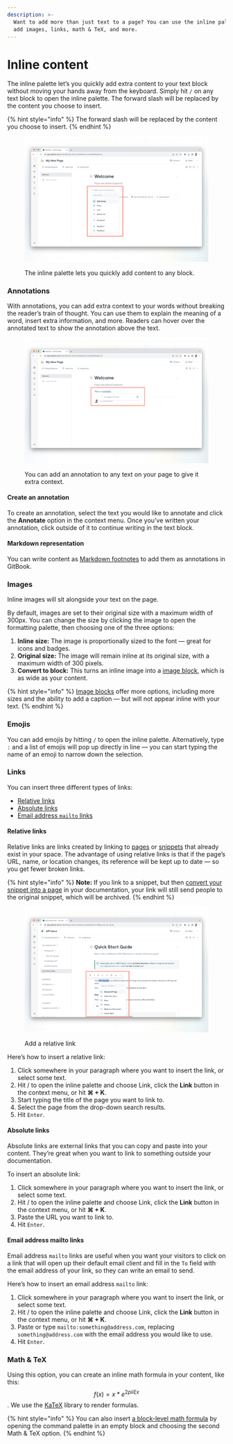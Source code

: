 ```yaml
---
description: >-
  Want to add more than just text to a page? You can use the inline palette to
  add images, links, math & TeX, and more.
---
```


# Inline content

The inline palette let’s you quickly add extra content to your text block without moving your hands away from the keyboard. Simply hit `/` on any text block to open the inline palette. The forward slash will be replaced by the content you choose to insert.&#x20;

{% hint style="info" %}
The forward slash will be replaced by the content you choose to insert.&#x20;
{% endhint %}

<figure><img src="../../.gitbook/assets/inline-palette.png" alt=""><figcaption><p>The inline palette lets you quickly add content to any block.</p></figcaption></figure>

### Annotations

With annotations, you can add extra context to your words without breaking the reader’s train of thought. You can use them to explain the meaning of a word, insert extra information, and more. Readers can hover over the annotated text to show the annotation above the text.

<figure><img src="../../.gitbook/assets/annotations.png" alt=""><figcaption><p>You can add an annotation to any text on your page to give it extra context.</p></figcaption></figure>

#### Create an annotation

To create an annotation, select the text you would like to annotate and click the **Annotate** option in the context menu. Once you’ve written your annotation, click outside of it to continue writing in the text block.

#### Markdown representation

You can write content as [Markdown footnotes](https://www.markdownguide.org/extended-syntax/#footnotes) to add them as annotations in GitBook.

### Images

Inline images will sit alongside your text on the page.&#x20;

By default, images are set to their original size with a maximum width of 300px. You can change the size by clicking the image to open the formatting palette, then choosing one of the three options:

1. **Inline size:** The image is proportionally sized to the font — great for icons and badges.
2. **Original size:** The image will remain inline at its original size, with a maximum width of 300 pixels.
3. **Convert to block:** This turns an inline image into a [image block](../blocks/insert-images.md), which is as wide as your content.&#x20;

{% hint style="info" %}
[Image blocks](../blocks/insert-images.md) offer more options, including more sizes and the ability to add a caption — but will not appear inline with your text.
{% endhint %}

### Emojis

You can add emojis by hitting `/` to open the inline palette. Alternatively, type `:` and a list of emojis will pop up directly in line — you can start typing the name of an emoji to narrow down the selection.

### Links

You can insert three different types of links:

* [Relative links](inline.md#relative-links)
* [Absolute links](inline.md#absolute-links)
* [Email address `mailto` links](inline.md#email-address-mailto-links)

#### Relative links

Relative links are links created by linking to [pages](../editor/content-structure/content-in-a-space.md) or [snippets](../../snippets-and-insights/snippets-beta.md) that already exist in your space. The advantage of using relative links is that if the page’s URL, name, or location changes, its reference will be kept up to date — so you get fewer broken links.&#x20;

{% hint style="info" %}
**Note:** If you link to a snippet, but then [convert your snippet into a page](../../snippets-and-insights/snippets-beta.md#convert-a-snippet-to-a-page) in your documentation, your link will still send people to the original snippet, which will be archived.
{% endhint %}

<figure><img src="../../.gitbook/assets/relative-links.png" alt=""><figcaption><p>Add a relative link</p></figcaption></figure>

Here’s how to insert a relative link:

1. Click somewhere in your paragraph where you want to insert the link, or select some text.
2. Hit / to open the inline palette and choose Link, click the **Link** button in the context menu, or hit **⌘ + K**.
3. Start typing the title of the page you want to link to.
4. Select the page from the drop-down search results.
5. Hit `Enter`.

#### Absolute links

Absolute links are external links that you can copy and paste into your content. They’re great when you want to link to something outside your documentation.

To insert an absolute link:

1. Click somewhere in your paragraph where you want to insert the link, or select some text.
2. Hit / to open the inline palette and choose Link, click the **Link** button in the context menu, or hit **⌘ + K**.
3. Paste the URL you want to link to.
4. Hit `Enter`.

#### Email address mailto links

Email address `mailto` links are useful when you want your visitors to click on a link that will open up their default email client and fill in the `To` field with the email address of your link, so they can write an email to send.

Here’s how to insert an email address `mailto` link:

1. Click somewhere in your paragraph where you want to insert the link, or select some text.
2. Hit / to open the inline palette and choose Link, click the **Link** button in the context menu, or hit **⌘ + K**.
3. Paste or type `mailto:something@address.com`, replacing `something@address.com` with the email address you would like to use.
4. Hit `Enter`.

### Math & TeX

Using this option, you can create an inline math formula in your content, like this: $$f(x) = x * e^{2 pi i \xi x}$$. We use the [KaTeX](https://katex.org/docs/supported.html) library to render formulas.

{% hint style="info" %}
You can also insert [a block-level math formula](../blocks/math-and-tex.md) by opening the command palette in an empty block and choosing the second Math & TeX option.
{% endhint %}
